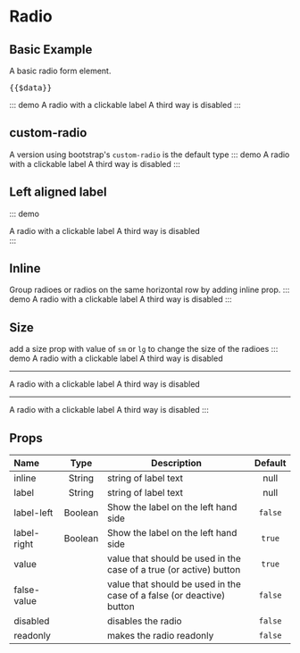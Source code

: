 # Radio
## Basic Example
A basic radio form element.


<pre class="text-white">{{$data}}</pre>
::: demo
<radio type="standard" v-model="records.radio1" :value="1" > A radio with a clickable label </radio>
<radio type="standard" v-model="records.radio1" value="ABC" label="A second option" />
<radio type="standard" v-model="records.radio1" :value="2" disabled> A third way is disabled </radio>
:::

## custom-radio
A version using bootstrap's `custom-radio` is the default type
::: demo
<radio v-model="records.radio1" :value="1"> A radio with a clickable label </radio>
<radio v-model="records.radio1" value="ABC" label="A second option" />
<radio v-model="records.radio1" :value="2" disabled> A third way is disabled </radio>
:::


## Left aligned label
::: demo
<div class="w-25 text-right">
    <radio v-model="records.radio1" :value="1" type="standard" label-left > A radio with a clickable label </radio>
    <radio v-model="records.radio1" value="ABC" label="A second option" label-left />
    <radio v-model="records.radio1" :value="2" disabled label-left> A third way is disabled </radio>
</div>
:::

## Inline
Group radioes or radios on the same horizontal row by adding inline prop.
::: demo
<radio inline v-model="records.radio1" :value="1"> A radio with a clickable label </radio>
<radio inline v-model="records.radio1" value="ABC" label="A second option" />
<radio inline v-model="records.radio1" :value="2" disabled> A third way is disabled </radio>
:::

## Size
add a size prop with value of `sm` or `lg` to change the size of the radioes
::: demo
<radio  size="sm" v-model="records.radio1" :value="1"> A radio with a clickable label </radio>
<radio  size="sm" v-model="records.radio1" value="ABC" label="A second option" />
<radio  size="sm" v-model="records.radio1" :value="2" disabled> A third way is disabled </radio>
<hr>
<radio  size="lg" v-model="records.radio1" :value="1"> A radio with a clickable label </radio>
<radio  size="lg" v-model="records.radio1" value="ABC" label="A second option" />
<radio  size="lg" v-model="records.radio1" :value="2" disabled> A third way is disabled </radio>
<hr>
<radio label-left size="lg" v-model="records.radio1" :value="1"> A radio with a clickable label </radio>
<radio label-left size="lg" v-model="records.radio1" value="ABC" label="A second option" />
<radio label-left size="lg" v-model="records.radio1" :value="2" disabled> A third way is disabled </radio>
:::

## Props
Name        | Type    | Description | Default
:--------   | :----:  | ----------- | :-----:
inline       | String  | string of label text | null
label       | String  | string of label text | null
label-left  | Boolean | Show the label on the left hand side | `false`
label-right | Boolean | Show the label on the left hand side | `true`
value  |         | value that should be used in the case of a true (or active) button | `true`
false-value |         | value that should be used in the case of a false (or deactive) button | `false`
disabled    |         | disables the radio | `false`
readonly    |         | makes the radio readonly  | `false`

<script>
export default {
	data () {
    return {
    	records:{
    	radio1: 2,
    	}
    }
  },
}
</script>